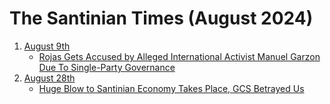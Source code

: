 # The Santinian Times (August 2024)

1. [August 9th](times_08-09-2024.md)
   * [Rojas Gets Accused by Alleged International Activist Manuel Garzon Due To Single-Party Governance](times_08-09-2024.md#rojas-gets-accused-by-alleged-international-activist-manuel-garzon-due-to-single-party-governance)
2. [August 28th](times_08-28-2024.md)
   * [Huge Blow to Santinian Economy Takes Place, GCS Betrayed Us](times_08-28-2024.md#huge-blow-to-santinian-economy-takes-place-gcs-betrayed-us)

